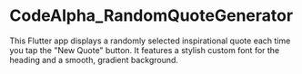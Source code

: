 # CodeAlpha_RandomQuoteGenerator
This Flutter app displays a randomly selected inspirational quote each time you tap the "New Quote" button. It features a stylish custom font for the heading and a smooth, gradient background.

